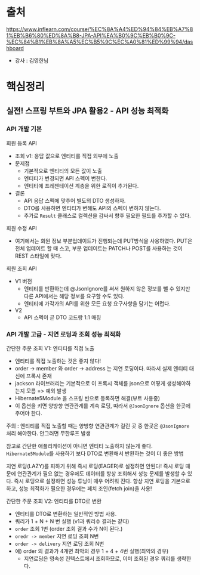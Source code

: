 # 출처
https://www.inflearn.com/course/%EC%8A%A4%ED%94%84%EB%A7%81%EB%B6%80%ED%8A%B8-JPA-API%EA%B0%9C%EB%B0%9C-%EC%84%B1%EB%8A%A5%EC%B5%9C%EC%A0%81%ED%99%94/dashboard
- 강사 : 김영한님

# 핵심정리
## 실전! 스프링 부트와 JPA 활용2 - API 성능 최적화

### API 개발 기본
회원 등록 API
- 조회 v1: 응답 값으로 엔티티를 직접 외부에 노출
- 문제점
  - 기본적으로 엔티티의 모든 값이 노출
  - 엔티티가 변경되면 API 스펙이 변한다.
  - 엔티티에 프레젠테이션 계층을 위한 로직이 추가된다.
- 결론
  - API 응답 스펙에 맞추어 별도의 DTO 생성하자.
  - DTO를 사용하면 엔티티가 변해도 API의 스펙이 변하지 않는다.
  - 추가로 `Result` 클래스로 컬렉션을 감싸서 향후 필요한 필드를 추가할 수 있다.

회원 수정 API
- 여기에서는 회원 정보 부분업데이트가 진행되는데 PUT방식을 사용하였다. PUT은 전체 업데이트 할 때 스고,
부분 업데이트는 PATCH나 POST를 사용하는 것이 REST 스타일에 맞다.

회원 조회 API
- V1 버전
  - 엔티티를 반환하는데 @JsonIgnore를 써서 원하지 않은 정보를 뺄 수 있지만 다른 API에서는 해당 정보를 요구할
  수도 있다.
  - 엔티티에 가각가의 API를 위한 모든 요청 요구사항을 담기는 어렵다.
- V2
  - API 스펙이 곧 DTO 코드랑 1:1 매칭

### API 개발 고급 - 지연 로딩과 조회 성능 최적화

간단한 주문 조회 V1: 엔티티를 직접 노출
- 엔티티를 직접 노출하는 것은 좋지 않다!
- order -> member  와 order -> address 는 지연 로딩이다. 따라서 실제 엔티티 대신에 프록시 존재
- jackson 라이브러리는 기본적으로 이 프록시 객체를 json으로 어떻게 생성해야하는지 모름 => 예외 발생
- Hibernate5Module 을 스프링 빈으로 등록하면 해결(부트 사용중)
- 이 옵션을 키면 양뱡향 연관관계를 계속 로딩, 따라서 `@JsonIgnore` 옵션을 한곳에 주어야 한다.

주의 : 엔티티를 직접 노출할 때는 양방향 연관관계가 걸린 곳 중 한곳은 `@JsonIgnore` 처리 해야한다. 안그러면 무한루프 발생 

참고로 간단한 애플리케이션이 아니면 엔티티 노출하지 않는게 좋다. `Hibernate5Module`를 사용하기 보다 DTO로 변환해서 반환하는 것이 더 좋은 방법

지연 로딩(LAZY)를 피하기 위해 즉시 로딩(EAGER)로 설정하면 안된다! 즉시 로딩 때문에 연관관계가 필요 없는 경우에도 데이터를 항상 조회해서 성능 문제를
발생할 수 있다. 즉시 로딩으로 설정하면 성능 튜닝이 매우 어려워 진다. 항상 지연 로딩을 기본으로 하고, 성능 최적화가 필요한 경우에는
페치 조인(fetch join)을 사용!

간단한 주문 조회 V2: 엔티티를 DTO로 변환
- 엔티티를 DTO로 변환하는 일반적인 방법 사용.
- 쿼리가 1 + N + N 번 실행 (v1과 쿼리수 결과는 같다)
- `order` 조회 1번 (order 조회 결과 수가 N이 된다.)
- `oredr -> member` 지연 로딩 조회 N번
- `order -> delivery` 지연 로딩 조회 N번
- 예) order 의 결과가 4개면 최악의 경우 1 + 4 + 4번 실행(최악의 경우)
  - 지연로딩은 영속성 컨텍스트에서 조회하므로, 이미 조회된 경우 쿼리를 생략한다.